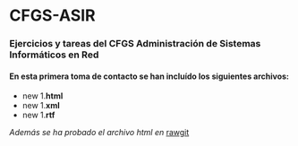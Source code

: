 # CFGS-ASIR
### Ejercicios y tareas del CFGS Administración de Sistemas Informáticos en Red

#### En esta primera toma de contacto se han incluído los siguientes archivos:
* new 1.**html**
* new 1.**xml**
* new 1.**rtf**

_Además se ha probado el archivo *html* en_ [rawgit](https://rawgit.com/mbendi1/MBenitoDiaz/master/new%201.html)
